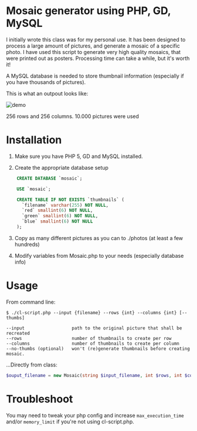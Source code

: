 Mosaic generator using PHP, GD, MySQL
=====================================

I initially wrote this class was for my personal use. It has been designed to process a large amount of pictures, and generate a mosaic of a specific photo. I have used this script to generate very high quality mosaics, that were printed out as posters. Processing time can take a while, but it's worth it!

A MySQL database is needed to store thumbnail information (especially if you have thousands of pictures).

This is what an outpout looks like:

![demo](https://github.com/eflorit/mosaic-generator/raw/master/examples/output-demo.jpg)

256 rows and 256 columns.
10.000 pictures were used



Installation
============

1. Make sure you have PHP 5, GD and MySQL installed.

2. Create the appropriate database setup

```sql
	CREATE DATABASE `mosaic`;

	USE `mosaic`;

	CREATE TABLE IF NOT EXISTS `thumbnails` (
	  `filename` varchar(255) NOT NULL,
	  `red` smallint(6) NOT NULL,
	  `green` smallint(6) NOT NULL,
	  `blue` smallint(6) NOT NULL
	);
```
3. Copy as many different pictures as you can to ./photos (at least a few hundreds)

4. Modify variables from Mosaic.php to your needs (especially database info)


Usage
=====

From command line:
```
$ ./cl-script.php --input {filename} --rows {int} --columns {int} [--thumbs]

--input                  path to the original picture that shall be recreated
--rows                   number of thumbnails to create per row
--columns                number of thumbnails to create per column
--no-thumbs (optional)   won't (re)generate thumbnails before creating mosaic.
```

...Directly from class:

```php
$ouput_filename = new Mosaic(string $input_filename, int $rows, int $columns [, bool $gen_thumbs = true ] );
```

Troubleshoot
============

You may need to tweak your php config and increase `max_execution_time` and/or `memory_limit` if you're not using cl-script.php.
